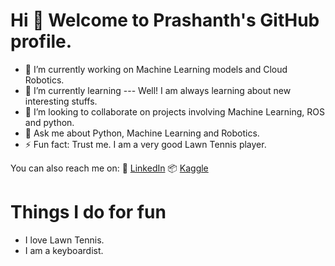 # Hi 👋 Welcome to Prashanth's GitHub profile.


- 🔭 I’m currently working on Machine Learning models and Cloud Robotics.
- 🌱 I’m currently learning --- Well! I am always learning about new interesting stuffs. 
- 👯 I’m looking to collaborate on projects involving Machine Learning, ROS and python.
- 💬 Ask me about Python, Machine Learning and Robotics.
- ⚡ Fun fact: Trust me. I am a very good Lawn Tennis player.

You can also reach me on:
👔 [LinkedIn][linkedin]
📦 [Kaggle][kaggle]

[linkedin]: https://www.linkedin.com/in/prashanth-prince/
[kaggle]: https://www.kaggle.com/prashanthprince/notebooks

# Things I do for fun
- I love Lawn Tennis.
- I am a keyboardist.
